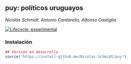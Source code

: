 
<!-- README.md is generated from README.Rmd. Please edit that file -->

## puy: políticos uruguayos

*Nicolás Schmidt, Antonio Cardarello, Alfonso Castiglia*

<!-- badges: start -->

[![Lifecycle:
experimental](https://img.shields.io/badge/lifecycle-experimental-orange.svg)](https://www.tidyverse.org/lifecycle/#experimental)
<!-- badges: end -->

### Instalación

``` r
## Versión en desarrollo
source("https://install-github.me/Nicolas-Schmidt/puy")
```
